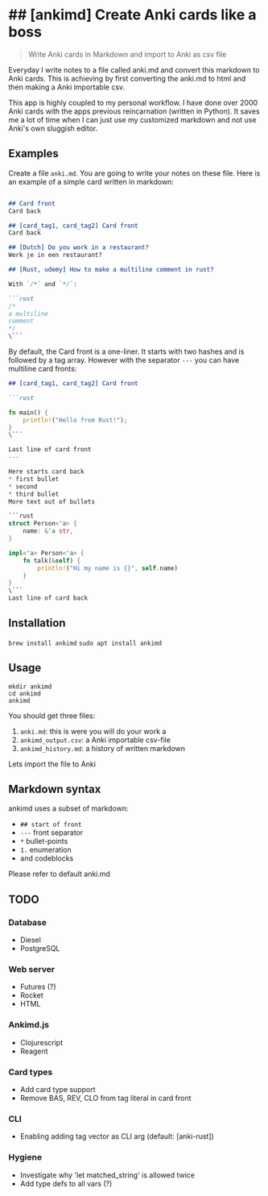 # ## [ankimd] Create Anki cards like a boss 

> Write Anki cards in Markdown and import to Anki as csv file

Everyday I write notes to a file called anki.md and convert this markdown to Anki cards. This is achieving by first converting the anki.md to html and then making a Anki importable csv.

This app is highly coupled to my personal workflow. I have done over 2000 Anki cards with the apps previous reincarnation (written in Python). It saves me a lot of time when I can just use my customized markdown and not use Anki's own sluggish editor. 


## Examples


Create a file `anki.md`. You are going to write your notes on these file. Here is an example of a simple card written in markdown:

```markdown

## Card front
Card back 

## [card_tag1, card_tag2] Card front
Card back 

## [Dutch] Do you work in a restaurant?
Werk je in een restaurant?

## [Rust, udemy] How to make a multiline comment in rust?

With `/*` and `*/`:

```rust
/*
a multiline
comment
*/
\```

```


By default, the Card front is a one-liner. It starts with two hashes and is followed by a tag array. However with the separator `---` you can have multiline card fronts:

```markdown
## [card_tag1, card_tag2] Card front 

```rust

fn main() {
    println!("Hello from Rust!"); 
}
\```

Last line of card front
---

Here starts card back
* first bullet
* second 
* third bullet
More text out of bullets

```rust
struct Person<'a> {
    name: &'a str,
}

impl<'a> Person<'a> {
    fn talk(&self) {
        println!("Hi my name is {}", self.name)
    }
}
\```
Last line of card back
```

## Installation
`brew install ankimd`
`sudo apt install ankimd`


## Usage
```
mkdir ankimd
cd ankimd
ankimd
```
You should get three files:
1. `anki.md`: this is were you will do your work a
2. `ankimd_output.csv`: a Anki importable csv-file
3. `ankimd_history.md`: a history of written markdown

Lets import the file to Anki

## Markdown syntax
ankimd uses a subset of markdown:

* `## start of front`
* `---` front separator
* `*` bullet-points 
* `1.` enumeration
* and codeblocks

Please refer to default anki.md





## TODO


### Database
* Diesel
* PostgreSQL

### Web server
* Futures (?)
* Rocket
* HTML

### Ankimd.js
* Clojurescript
* Reagent

### Card types
* Add card type support
* Remove BAS, REV, CLO from tag literal in card front

### CLI
* Enabling adding tag vector as CLI arg (default: [anki-rust])

### Hygiene
* Investigate why 'let matched_string' is allowed twice
* Add type defs to all vars (?)

